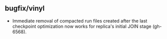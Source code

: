 ## bugfix/vinyl

* Immediate removal of compacted run files created after the last checkpoint
  optimization now works for replica's initial JOIN stage (gh-6568). 
